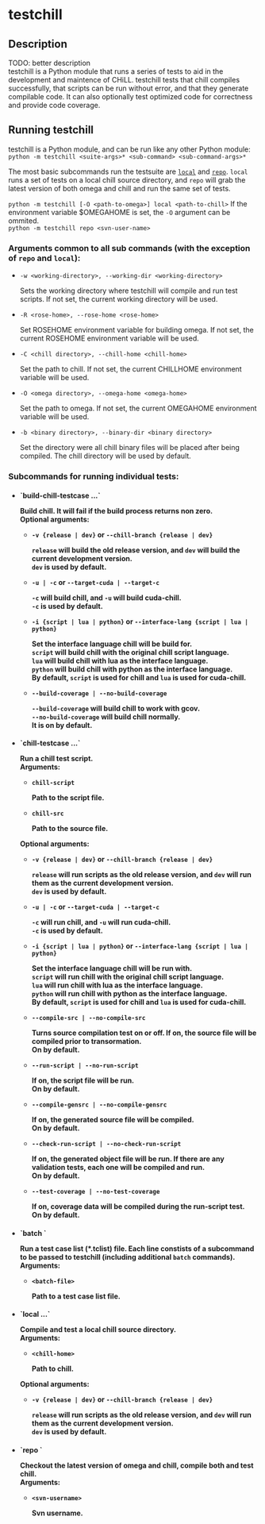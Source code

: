 # testchill

## Description  
TODO: better description  
testchill is a Python module that runs a series of tests to aid in the development and maintence of CHiLL.
testchill tests that chill compiles successfully, that scripts can be run without error, and that they generate compilable code.
It can also optionally test optimized code for correctness and provide code coverage.  


## Running testchill  

testchill is a Python module, and can be run like any other Python module:  
`python -m testchill <suite-args>* <sub-command> <sub-command-args>*`  

The most basic subcommands run the testsuite are [`local`](README.md#-local) and [`repo`](README.md#-repo). `local` runs a set of tests on a local chill source directory, and `repo` will grab the latest version of both omega and chill and run the same set of tests.  

`python -m testchill [-O <path-to-omega>] local <path-to-chill>` If the environment variable $OMEGAHOME is set, the `-O` argument can be ommited.  
`python -m testchill repo <svn-user-name>`  

### Arguments common to all sub commands (with the exception of `repo` and `local`):  
- `-w <working-directory>, --working-dir <working-directory>`

   Sets the working directory where testchill will compile and run test scripts. If not set, the current working  directory will be used.

- `-R <rose-home>, --rose-home <rose-home>`

   Set ROSEHOME environment variable for building omega. If not set, the current ROSEHOME environment variable will be used.

- `-C <chill directory>, --chill-home <chill-home>`

   Set the path to chill. If not set, the current CHILLHOME environment variable will be used.

- `-O <omega directory>, --omega-home <omega-home>`

   Set the path to omega. If not set, the current OMEGAHOME environment variable will be used.

- `-b <binary directory>, --binary-dir <binary directory>`

   Set the directory were all chill binary files will be placed after being compiled. The chill directory will be used by default.

### Subcommands for running individual tests:  
- <h4> `build-chill-testcase ...`

   Build chill. It will fail if the build process returns non zero.  
   Optional arguments:  
   - `-v {release | dev}` or `--chill-branch {release | dev}`
   
     `release` will build the old release version, and `dev` will build the current development version.  
     `dev` is used by default.
   
   - `-u | -c` or `--target-cuda | --target-c`
   
     `-c` will build chill, and `-u` will build cuda-chill.  
     `-c` is used by default.
   
   - `-i {script | lua | python}` or `--interface-lang {script | lua | python}`
   
     Set the interface language chill will be build for.  
     `script` will build chill with the original chill script language.  
     `lua` will build chill with lua as the interface language.  
     `python` will build chill with python as the interface language.  
     By default, `script` is used for chill and `lua` is used for cuda-chill.  
   
   - `--build-coverage | --no-build-coverage`
   
     `--build-coverage` will build chill to work with gcov.  
     `--no-build-coverage` will build chill normally.  
     It is on by default.  
   
- <h4> `chill-testcase <chill-script> <chill-src> ...`

   Run a chill test script.  
   Arguments:  
   - `chill-script`
     
     Path to the script file.  
     
   - `chill-src`
     
     Path to the source file.  
     
   Optional arguments:
   - `-v {release | dev}` or `--chill-branch {release | dev}`
   
     `release` will run scripts as the old release version, and `dev` will run them  as the current development version.  
     `dev` is used by default.
   
   - `-u | -c` or `--target-cuda | --target-c`
   
     `-c` will run chill, and `-u` will run cuda-chill.  
     `-c` is used by default.
   
   - `-i {script | lua | python}` or `--interface-lang {script | lua | python}`
   
     Set the interface language chill will be run with.  
     `script` will run chill with the original chill script language.  
     `lua` will run chill with lua as the interface language.  
     `python` will run chill with python as the interface language.  
     By default, `script` is used for chill and `lua` is used for cuda-chill.  
     
   - `--compile-src | --no-compile-src`
     
     Turns source compilation test on or off. If on, the source file will be compiled prior to transormation.  
     On by default.  
     
   - `--run-script | --no-run-script`
     
     If on, the script file will be run.  
     On by default.  
     
   - `--compile-gensrc | --no-compile-gensrc`
     
     If on, the generated source file will be compiled.  
     On by default.  
     
   - `--check-run-script | --no-check-run-script`
     
     If on, the generated object file will be run. If there are any validation tests, each one will be compiled and run.  
     On by default.  
     
   - `--test-coverage | --no-test-coverage`
     
     If on, coverage data will be compiled during the run-script test.  
     On by default.  
   
- <h4> `batch <batch-file>`
   
   Run a test case list (*.tclist) file. Each line constists of a subcommand to be passed to testchill (including additional `batch` commands).  
   Arguments:
   - `<batch-file>`
     
     Path to a test case list file.
   
- <h4> `local <chill-home> ...`
  
  Compile and test a local chill source directory.  
  Arguments:
  - `<chill-home>`
    
    Path to chill.  
  
  Optional arguments:  
  - `-v {release | dev}` or `--chill-branch {release | dev}`
   
     `release` will run scripts as the old release version, and `dev` will run them  as the current development version.  
     `dev` is used by default.  
  
- <h4> `repo <svn-username>`
  
  Checkout the latest version of omega and chill, compile both and test chill.  
  Arguments:  
  - `<svn-username>`
    
    Svn username.  
  



